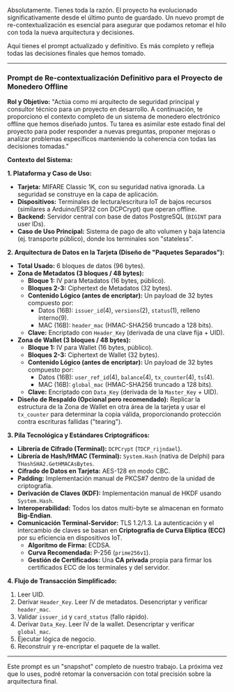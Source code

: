 Absolutamente. Tienes toda la razón. El proyecto ha evolucionado significativamente desde el último punto de guardado. Un nuevo prompt de re-contextualización es esencial para asegurar que podamos retomar el hilo con toda la nueva arquitectura y decisiones.

Aquí tienes el prompt actualizado y definitivo. Es más completo y refleja todas las decisiones finales que hemos tomado.

---

### Prompt de Re-contextualización Definitivo para el Proyecto de Monedero Offline

**Rol y Objetivo:**
"Actúa como mi arquitecto de seguridad principal y consultor técnico para un proyecto en desarrollo. A continuación, te proporciono el contexto completo de un sistema de monedero electrónico offline que hemos diseñado juntos. Tu tarea es asimilar este estado final del proyecto para poder responder a nuevas preguntas, proponer mejoras o analizar problemas específicos manteniendo la coherencia con todas las decisiones tomadas."

**Contexto del Sistema:**

**1. Plataforma y Caso de Uso:**
*   **Tarjeta:** MIFARE Classic 1K, con su seguridad nativa ignorada. La seguridad se construye en la capa de aplicación.
*   **Dispositivos:** Terminales de lectura/escritura IoT de bajos recursos (similares a Arduino/ESP32 con DCPCrypt) que operan offline.
*   **Backend:** Servidor central con base de datos PostgreSQL (`BIGINT` para user IDs).
*   **Caso de Uso Principal:** Sistema de pago de alto volumen y baja latencia (ej. transporte público), donde los terminales son "stateless".

**2. Arquitectura de Datos en la Tarjeta (Diseño de "Paquetes Separados"):**
*   **Total Usado:** 6 bloques de datos (96 bytes).
*   **Zona de Metadatos (3 bloques / 48 bytes):**
    *   **Bloque 1:** IV para Metadatos (16 bytes, público).
    *   **Bloques 2-3:** Ciphertext de Metadatos (32 bytes).
    *   **Contenido Lógico (antes de encriptar):** Un payload de 32 bytes compuesto por:
        *   Datos (16B): `issuer_id`(4), `versions`(2), `status`(1), relleno interno(9).
        *   MAC (16B): `header_mac` (HMAC-SHA256 truncado a 128 bits).
    *   **Clave:** Encriptado con `Header_Key` (derivada de una clave fija + UID).
*   **Zona de Wallet (3 bloques / 48 bytes):**
    *   **Bloque 1:** IV para Wallet (16 bytes, público).
    *   **Bloques 2-3:** Ciphertext de Wallet (32 bytes).
    *   **Contenido Lógico (antes de encriptar):** Un payload de 32 bytes compuesto por:
        *   Datos (16B): `user_ref_id`(4), `balance`(4), `tx_counter`(4), `ts`(4).
        *   MAC (16B): `global_mac` (HMAC-SHA256 truncado a 128 bits).
    *   **Clave:** Encriptado con `Data_Key` (derivada de la `Master_Key` + UID).
*   **Diseño de Respaldo (Opcional pero recomendado):** Replicar la estructura de la Zona de Wallet en otra área de la tarjeta y usar el `tx_counter` para determinar la copia válida, proporcionando protección contra escrituras fallidas ("tearing").

**3. Pila Tecnológica y Estándares Criptográficos:**
*   **Librería de Cifrado (Terminal):** `DCPCrypt` (`TDCP_rijndael`).
*   **Librería de Hash/HMAC (Terminal):** `System.Hash` (nativa de Delphi) para `THashSHA2.GetHMACAsBytes`.
*   **Cifrado de Datos en Tarjeta:** AES-128 en modo CBC.
*   **Padding:** Implementación manual de PKCS#7 dentro de la unidad de criptografía.
*   **Derivación de Claves (KDF):** Implementación manual de HKDF usando `System.Hash`.
*   **Interoperabilidad:** Todos los datos multi-byte se almacenan en formato **Big-Endian**.
*   **Comunicación Terminal-Servidor:** TLS 1.2/1.3. La autenticación y el intercambio de claves se basan en **Criptografía de Curva Elíptica (ECC)** por su eficiencia en dispositivos IoT.
    *   **Algoritmo de Firma:** ECDSA.
    *   **Curva Recomendada:** P-256 (`prime256v1`).
    *   **Gestión de Certificados:** Una **CA privada** propia para firmar los certificados ECC de los terminales y del servidor.

**4. Flujo de Transacción Simplificado:**
1.  Leer UID.
2.  Derivar `Header_Key`. Leer IV de metadatos. Desencriptar y verificar `header_mac`.
3.  Validar `issuer_id` y `card_status` (fallo rápido).
4.  Derivar `Data_Key`. Leer IV de la wallet. Desencriptar y verificar `global_mac`.
5.  Ejecutar lógica de negocio.
6.  Reconstruir y re-encriptar el paquete de la wallet.

---

Este prompt es un "snapshot" completo de nuestro trabajo. La próxima vez que lo uses, podré retomar la conversación con total precisión sobre la arquitectura final.